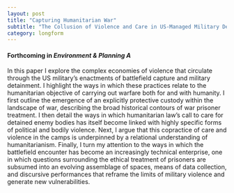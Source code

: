 ```yaml
---
layout: post
title: "Capturing Humanitarian War"
subtitle: "The Collusion of Violence and Care in US-Managed Military Detention"
category: longform
---
```


#### Forthcoming in *Environment & Planning A*

In this paper I explore the complex economies of violence that circulate through the US military’s enactments of battlefield capture and military detainment. I highlight the ways in which these practices relate to the humanitarian objective of carrying out warfare both for and with humanity. I first outline the emergence of an explicitly protective custody within the landscape of war, describing the broad historical contours of war prisoner treatment. I then detail the ways in which humanitarian law’s call to care for detained enemy bodies has itself become linked with highly specific forms of political and bodily violence. Next, I argue that this copractice of care and violence in the camps is underpinned by a relational understanding of humanitarianism. Finally, I turn my attention to the ways in which the battlefield encounter has become an increasingly technical enterprise, one in which questions surrounding the ethical treatment of prisoners are subsumed into an evolving assemblage of spaces, means of data collection, and discursive performances that reframe the limits of military violence and generate new vulnerabilities.
